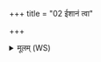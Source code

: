 +++
title = "02 ईशानं त्वा"

+++
<details><summary>मूलम् (WS)</summary>

ईशानं त्वा शुश्रुमा वयं पुरो दधानां धनपते ।  
गोमदग्ने अश्ववद्भूरि पुष्टं हिरण्यवदन्नवद्धेहि मह्यम् ॥ ३ ॥
</details>